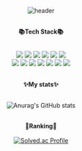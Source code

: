 <div align=center>
  
![header](https://capsule-render.vercel.app/api?type=Shark&&color=0:ff9a9e,100:fad0c4&height=220&text=welcome&fontAlignY=35&desc=Sujeong's%20Github%20Profile&fontColor=ffffff&descAlign=60&descAlignY=47&descSize=20&fontSize=55)

  <br/>
<b>📚Tech Stack📚</b> <br/><br/>

<img src="https://img.shields.io/badge/Python-3766AB?style=flat-square&logo=Python&logoColor=white"/></a>
<img src="https://img.shields.io/badge/Java-FF7800?style=flat-square&logo=Java&logoColor=white"/></a>
<img src="https://img.shields.io/badge/C-2F8D46?style=flat-square&logo=c&logoColor=white"/></a>
<img src="https://img.shields.io/badge/Javascript-F7DF1E?style=flat-square&logo=Javascript&logoColor=white"/></a>
<img src="https://img.shields.io/badge/React-7FADF2?style=flat-square&logo=React&logoColor=white"/></a>
<img src="https://img.shields.io/badge/CSS-29B2FE?style=flat-square&logo=CSS3&logoColor=white"/></a>
<br/><img src="https://img.shields.io/badge/Mysql-CC2927?style=flat-square&logo=MySql&logoColor=white"/></a>
<img src="https://img.shields.io/badge/SpringBoot-6DB33F?style=flat-square&logo=spring&logoColor=white"/></a>
<img src="https://img.shields.io/badge/Node-67A4AC?style=flat-square&logo=ts-node&logoColor=white"/></a>
<img src="https://img.shields.io/badge/Git-FF4470?style=flat-square&logo=git&logoColor=white"/></a>
<img src="https://img.shields.io/badge/Github-000000?style=flat-square&logo=Github&logoColor=white"/></a>
<img src="https://img.shields.io/badge/Jupyter-00A98F?style=flat-square&logo=Jupyter&logoColor=white"/></a>
<img src="https://img.shields.io/badge/Linux-9999FF?style=flat-square&logo=Linux&logoColor=white"/></a>
 

<br/>
<b>✨My stats✨</b> <br/><br/>

![Anurag's GitHub stats](https://github-readme-stats.vercel.app/api?username=shin-sj&show_icons=true&theme=aura_dark)
<br/><br/>

<!-- ![Top Langs](https://github-readme-stats.vercel.app/api/top-langs/?username=shin-sj&layout=compact&theme=tokyonight)
 -->

<!-- ![footer](https://capsule-render.vercel.app/api?type=Shark&&color=0:ff9a9e,100:fad0c4&height=100&section=footer) -->

<b>🏅Ranking🏅</b><br/><br/>
[![Solved.ac Profile](http://mazassumnida.wtf/api/v2/generate_badge?boj=konshin)](https://solved.ac/konshin/)
</div>





<!--
**shin-sj/shin-sj** is a ✨ _special_ ✨ repository because its `README.md` (this file) appears on your GitHub profile.

Here are some ideas to get you started:

- 🔭 I’m currently working on ...
- 🌱 I’m currently learning ...
- 👯 I’m looking to collaborate on ...
- 🤔 I’m looking for help with ...
- 💬 Ask me about ...
- 📫 How to reach me: ...
- 😄 Pronouns: ...
- ⚡ Fun fact: ...
-->

